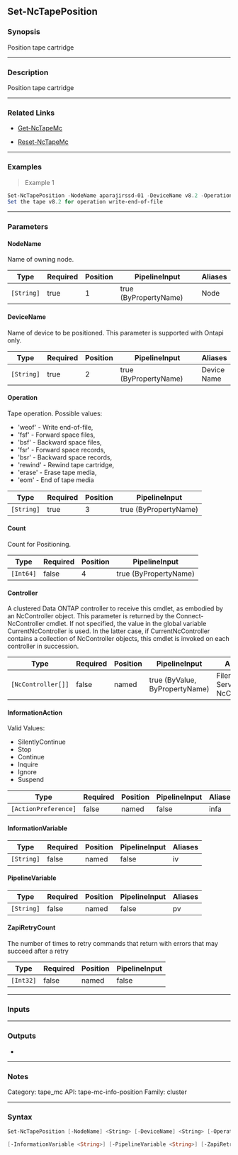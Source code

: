 Set-NcTapePosition
------------------

### Synopsis
Position tape cartridge

---

### Description

Position tape cartridge

---

### Related Links
* [Get-NcTapeMc](Get-NcTapeMc)

* [Reset-NcTapeMc](Reset-NcTapeMc)

---

### Examples
> Example 1

```PowerShell
Set-NcTapePosition -NodeName aparajirssd-01 -DeviceName v8.2 -Operation weof
Set the tape v8.2 for operation write-end-of-file
```

---

### Parameters
#### **NodeName**
Name of owning node.

|Type      |Required|Position|PipelineInput        |Aliases|
|----------|--------|--------|---------------------|-------|
|`[String]`|true    |1       |true (ByPropertyName)|Node   |

#### **DeviceName**
Name of device to be positioned. This parameter is supported with Ontapi only.

|Type      |Required|Position|PipelineInput        |Aliases        |
|----------|--------|--------|---------------------|---------------|
|`[String]`|true    |2       |true (ByPropertyName)|Device<br/>Name|

#### **Operation**
Tape operation.
Possible values: 
 * 'weof'     - Write end-of-file,
 *  'fsf'      - Forward space files,
 *  'bsf'      - Backward space files,
 *  'fsr'      - Forward space records,
 *  'bsr'      - Backward space records,
 *  'rewind'   - Rewind tape cartridge,
 *  'erase'    - Erase tape media,
 *  'eom'      - End of tape media

|Type      |Required|Position|PipelineInput        |
|----------|--------|--------|---------------------|
|`[String]`|true    |3       |true (ByPropertyName)|

#### **Count**
Count for Positioning.

|Type     |Required|Position|PipelineInput        |
|---------|--------|--------|---------------------|
|`[Int64]`|false   |4       |true (ByPropertyName)|

#### **Controller**
A clustered Data ONTAP controller to receive this cmdlet, as embodied by an NcController object.  This parameter is returned by the Connect-NcController cmdlet.  If not specified, the value in the global variable CurrentNcController is used.  In the latter case, if CurrentNcController contains a collection of NcController objects, this cmdlet is invoked on each controller in succession.

|Type              |Required|Position|PipelineInput                 |Aliases                          |
|------------------|--------|--------|------------------------------|---------------------------------|
|`[NcController[]]`|false   |named   |true (ByValue, ByPropertyName)|Filer<br/>Server<br/>NcController|

#### **InformationAction**

Valid Values:

* SilentlyContinue
* Stop
* Continue
* Inquire
* Ignore
* Suspend

|Type                |Required|Position|PipelineInput|Aliases|
|--------------------|--------|--------|-------------|-------|
|`[ActionPreference]`|false   |named   |false        |infa   |

#### **InformationVariable**

|Type      |Required|Position|PipelineInput|Aliases|
|----------|--------|--------|-------------|-------|
|`[String]`|false   |named   |false        |iv     |

#### **PipelineVariable**

|Type      |Required|Position|PipelineInput|Aliases|
|----------|--------|--------|-------------|-------|
|`[String]`|false   |named   |false        |pv     |

#### **ZapiRetryCount**
The number of times to retry commands that return with errors that may succeed after a retry

|Type     |Required|Position|PipelineInput|
|---------|--------|--------|-------------|
|`[Int32]`|false   |named   |false        |

---

### Inputs

---

### Outputs
* 

---

### Notes
Category: tape_mc
API: tape-mc-info-position
Family: cluster

---

### Syntax
```PowerShell
Set-NcTapePosition [-NodeName] <String> [-DeviceName] <String> [-Operation] <String> [[-Count] <Int64>] [-Controller <NcController[]>] [-InformationAction <ActionPreference>] 
```
```PowerShell
[-InformationVariable <String>] [-PipelineVariable <String>] [-ZapiRetryCount <Int32>] [<CommonParameters>]
```
